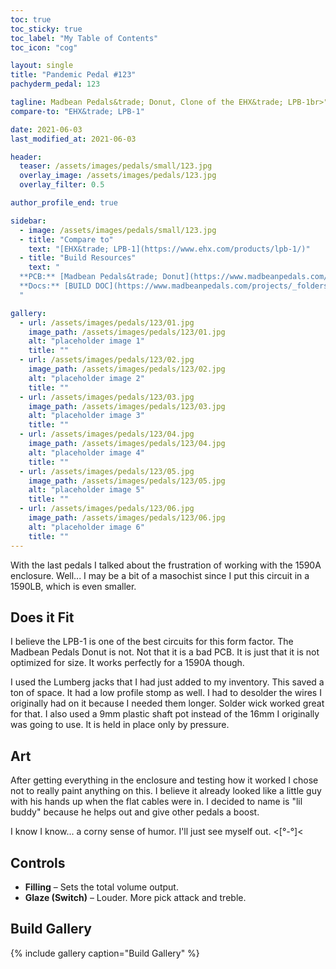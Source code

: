 ```yaml
---
toc: true
toc_sticky: true
toc_label: "My Table of Contents"
toc_icon: "cog"

layout: single
title: "Pandemic Pedal #123"
pachyderm_pedal: 123

tagline: Madbean Pedals&trade; Donut, Clone of the EHX&trade; LPB-1br>"If you don't think you have the blues, just keep living" - Buddy Guy
compare-to: "EHX&trade; LPB-1"

date: 2021-06-03
last_modified_at: 2021-06-03

header:
  teaser: /assets/images/pedals/small/123.jpg
  overlay_image: /assets/images/pedals/123.jpg
  overlay_filter: 0.5

author_profile_end: true

sidebar:
  - image: /assets/images/pedals/small/123.jpg
  - title: "Compare to"
    text: "[EHX&trade; LPB-1](https://www.ehx.com/products/lpb-1/)"
  - title: "Build Resources"
    text: "
  **PCB:** [Madbean Pedals&trade; Donut](https://www.madbeanpedals.com/projects/index.html)<br>
  **Docs:** [BUILD DOC](https://www.madbeanpedals.com/projects/_folders/1590A/pdf/Donut.pdf)
  "

gallery:
  - url: /assets/images/pedals/123/01.jpg
    image_path: /assets/images/pedals/123/01.jpg
    alt: "placeholder image 1"
    title: ""
  - url: /assets/images/pedals/123/02.jpg
    image_path: /assets/images/pedals/123/02.jpg
    alt: "placeholder image 2"
    title: ""
  - url: /assets/images/pedals/123/03.jpg
    image_path: /assets/images/pedals/123/03.jpg
    alt: "placeholder image 3"
    title: ""
  - url: /assets/images/pedals/123/04.jpg
    image_path: /assets/images/pedals/123/04.jpg
    alt: "placeholder image 4"
    title: ""
  - url: /assets/images/pedals/123/05.jpg
    image_path: /assets/images/pedals/123/05.jpg
    alt: "placeholder image 5"
    title: ""
  - url: /assets/images/pedals/123/06.jpg
    image_path: /assets/images/pedals/123/06.jpg
    alt: "placeholder image 6"
    title: ""
---
```


With the last pedals I talked about the frustration of working with the 1590A enclosure. Well... I may be a bit of a masochist since I put this circuit in a 1590LB, which is even smaller.

## Does it Fit

I believe the LPB-1 is one of the best circuits for this form factor. The Madbean Pedals Donut is not. Not that it is a bad PCB. It is just that it is not optimized for size. It works perfectly for a 1590A though. 

I used the Lumberg jacks that I had just added to my inventory. This saved a ton of space. It had a low profile stomp as well. I had to desolder the wires I originally had on it because I needed them longer. Solder wick worked great for that. I also used a 9mm plastic shaft pot instead of the 16mm I originally was going to use. It is held in place only by pressure.

## Art

After getting everything in the enclosure and testing how it worked I chose not to really paint anything on this. I believe it already looked like a little guy with his hands up when the flat cables were in. I decided to name is "lil buddy" because he helps out and give other pedals a boost. 

I know I know... a corny sense of humor. I'll just see myself out. <[&deg;-&deg;]<

## Controls

* **Filling** – Sets the total volume output.
* **Glaze (Switch)** – Louder. More pick attack and treble. 

## Build Gallery

{% include gallery caption="Build Gallery" %}